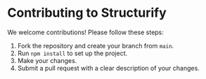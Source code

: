# Contributing to Structurify

We welcome contributions! Please follow these steps:

1.  Fork the repository and create your branch from `main`.
2.  Run `npm install` to set up the project.
3.  Make your changes.
4.  Submit a pull request with a clear description of your changes.
